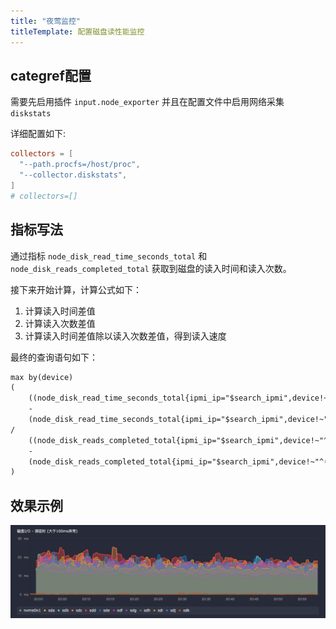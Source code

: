 ```yaml
---
title: "夜莺监控"
titleTemplate: 配置磁盘读性能监控
---
```


## categref配置

需要先启用插件 `input.node_exporter` 并且在配置文件中启用网络采集 `diskstats`


详细配置如下:

```toml
collectors = [
  "--path.procfs=/host/proc",
  "--collector.diskstats",
]
# collectors=[]
```

## 指标写法

通过指标 `node_disk_read_time_seconds_total` 和 `node_disk_reads_completed_total` 获取到磁盘的读入时间和读入次数。

接下来开始计算，计算公式如下：

1. 计算读入时间差值
2. 计算读入次数差值
3. 计算读入时间差值除以读入次数差值，得到读入速度


最终的查询语句如下：

```txt
max by(device) 
(
    ((node_disk_read_time_seconds_total{ipmi_ip="$search_ipmi",device!~"^(sd[a-z][0-9]|sr|nbd).*"} * 1000) 
    -
    (node_disk_read_time_seconds_total{ipmi_ip="$search_ipmi",device!~"^(sd[a-z][0-9]|sr|nbd).*"} offset 1m  * 1000)) 
/
    ((node_disk_reads_completed_total{ipmi_ip="$search_ipmi",device!~"^(sd[a-z][0-9]|sr|nbd).*"})
    -
    (node_disk_reads_completed_total{ipmi_ip="$search_ipmi",device!~"^(sd[a-z][0-9]|sr|nbd).*"} offset 1m))
)
```

## 效果示例

![001](./001.png)
